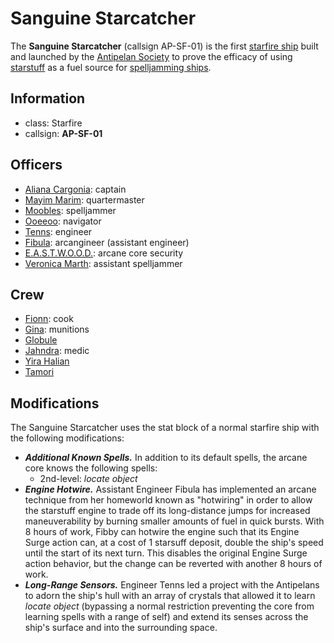# Sanguine Starcatcher

The **Sanguine Starcatcher** (callsign AP-SF-01) is the first [starfire ship](../../../ch-6-mote-treasures/vehicles/starstuff-ships/starfire-ship.md) built and launched by the [Antipelan Society](../antipelan-society) to prove the efficacy of using [starstuff](../../../ch-6-mote-treasures/starstuff.md) as a fuel source for [spelljamming ships](../../../ch-6-mote-treasures/vehicles/starstuff-ships/starstuff-ships.md).

## Information

- class: Starfire
- callsign: **AP-SF-01**

## Officers

- [Aliana Cargonia](../members/aliana-cargonia.md): captain
- [Mayim Marim](../members/mayim-marim.md): quartermaster
- [Moobles](../members/moobles.md): spelljammer
- [Ooeeoo](../members/ooeeoo.md): navigator
- [Tenns](../members/tenns.md): engineer
- [Fibula](../members/fibula.md): arcangineer (assistant engineer)
- [E.A.S.T.W.O.O.D.](../members/eastwood.md): arcane core security
- [Veronica Marth](../members/veronica-marth.md): assistant spelljammer

## Crew

- [Fionn](../members/fionn.md): cook
- [Gina](../members/gina.md): munitions
- [Globule](../members/globule.md)
- [Jahndra](../members/jahndra.md): medic
- [Yira Halian](../members/yira-halian.md)
- [Tamori](../members/tamori.md)

## Modifications

The Sanguine Starcatcher uses the stat block of a normal starfire ship with the following modifications:

- _**Additional Known Spells.**_ In addition to its default spells, the arcane core knows the following spells:
  - 2nd-level: _locate object_
- _**Engine Hotwire.**_ Assistant Engineer Fibula has implemented an arcane technique from her homeworld known as "hotwiring" in order to allow the starstuff engine to trade off its long-distance jumps for increased maneuverability by burning smaller amounts of fuel in quick bursts. With 8 hours of work, Fibby can hotwire the engine such that its Engine Surge action can, at a cost of 1 starsuff deposit, double the ship's speed until the start of its next turn. This disables the original Engine Surge action behavior, but the change can be reverted with another 8 hours of work.
- _**Long-Range Sensors.**_ Engineer Tenns led a project with the Antipelans to adorn the ship's hull with an array of crystals that allowed it to learn _locate object_ (bypassing a normal restriction preventing the core from learning spells with a range of self) and extend its senses across the ship's surface and into the surrounding space.
